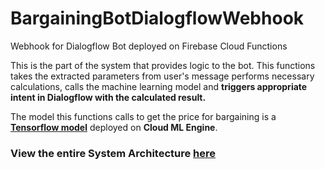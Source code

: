 # BargainingBotDialogflowWebhook
Webhook for Dialogflow Bot deployed on Firebase Cloud Functions

This is the part of the system that provides logic to the bot. This functions takes the extracted parameters from user's message performs necessary calculations, calls the machine learning model and **triggers appropriate intent in Dialogflow with the calculated result.**

The model this functions calls to get the price for bargaining is a **[Tensorflow model](https://github.com/shounakmulay/BargainingBotTensorflowModel)** deployed on **Cloud ML Engine**.

### View the entire System Architecture [here](https://github.com/shounakmulay/BargainingBot)
